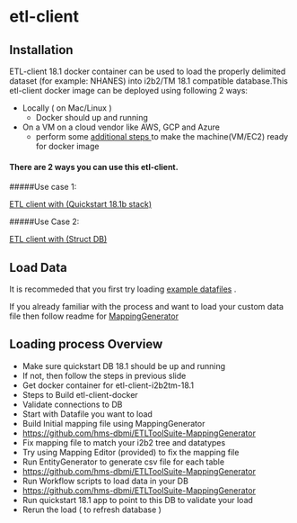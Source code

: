# etl-client 

## Installation 

ETL-client 18.1 docker container can be used to load the properly delimited dataset (for example: NHANES)  into i2b2/TM 18.1 compatible database.This etl-client docker image can be deployed using following 2 ways:

* Locally ( on Mac/Linux ) 
  * Docker should up and running 
* On a VM on a cloud vendor like AWS, GCP and Azure
  * perform some [additional steps ](https://github.com/hms-dbmi/etl-client-docker/blob/master/etl-client-AWS-EC2.md) to make the machine(VM/EC2) ready for docker image




#### There are 2 ways you can use this etl-client.
#####Use case 1: 
        
[ETL client with (Quickstart 18.1b stack)](https://github.com/hms-dbmi/etl-client-docker/blob/master/useCase1.md)

#####Use Case 2:

[ETL client with (Struct DB)](https://github.com/hms-dbmi/etl-client-docker/blob/master/useCase2.md)


## Load Data

It is recommeded that you first try loading [example datafiles](https://github.com/hms-dbmi/ETLToolSuite-MappingGenerator/tree/master/example) .


If you already familiar with the process and want to load your custom data file then follow readme for [MappingGenerator](https://github.com/hms-dbmi/ETLToolSuite-MappingGenerator)



## Loading process Overview


* Make sure quickstart DB 18.1 should be up and running
* If not, then follow the steps in previous slide
* Get docker container for etl-client-i2b2tm-18.1
* Steps to Build etl-client-docker
* Validate connections to DB
* Start with Datafile you want to load 
* Build Initial mapping file using MappingGenerator
* https://github.com/hms-dbmi/ETLToolSuite-MappingGenerator
* Fix mapping file to match your i2b2 tree and datatypes
* Try using Mapping Editor (provided) to fix the mapping file
* Run EntityGenerator to generate csv file for each table
* https://github.com/hms-dbmi/ETLToolSuite-MappingGenerator
* Run Workflow scripts to load data in your DB
* https://github.com/hms-dbmi/ETLToolSuite-MappingGenerator
* Run quickstart 18.1 app to point to this DB to validate your load
* Rerun the load ( to refresh database ) 

